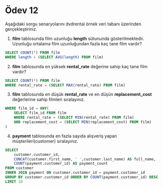 # Ödev 12
Aşağıdaki sorgu senaryolarını dvdrental örnek veri tabanı üzerinden gerçekleştiriniz.

1. **film** tablosunda film uzunluğu **length** sütununda gösterilmektedir. Uzunluğu ortalama film uzunluğundan fazla kaç tane film vardır?
```sql
SELECT COUNT(*) FROM film
WHERE length > (SELECT AVG(length) FROM film)
```
2. **film** tablosunda en yüksek **rental_rate** değerine sahip kaç tane film vardır?
```sql
SELECT COUNT(*) FROM film
WHERE rental_rate = (SELECT MAX(rental_rate) FROM film)
```
3. **film** tablosunda en düşük **rental_rate** ve en düşün **replacement_cost** değerlerine sahip filmleri sıralayınız.
```sql
WHERE film_id = ANY(
	SELECT film_id FROM film
	WHERE rental_rate = (SELECT MIN(rental_rate) FROM film)
	AND replacement_cost = (SELECT MIN(replacement_cost) FROM film)
)
```
4. **payment** tablosunda en fazla sayıda alışveriş yapan müşterileri(customer) sıralayınız.
```sql
SELECT 
	customer.customer_id, 
	CONCAT(customer.first_name, ' ',customer.last_name) AS full_name,
	COUNT(payment.customer_id) AS payment_count
FROM customer
INNER JOIN payment ON customer.customer_id = payment.customer_id
GROUP BY customer.customer_id ORDER BY COUNT(payment.customer_id) DESC
LIMIT 10
```